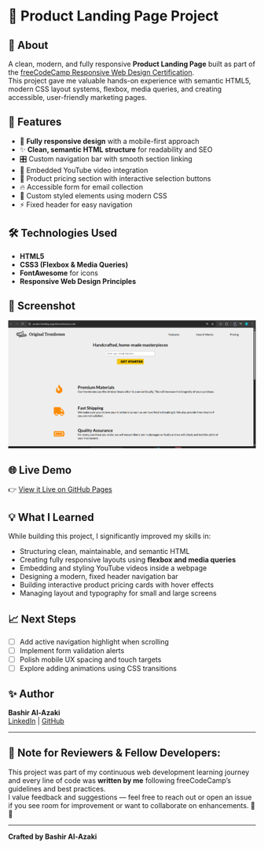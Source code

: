 # 🎺 Product Landing Page Project

## 📖 About
A clean, modern, and fully responsive **Product Landing Page** built as part of the [freeCodeCamp Responsive Web Design Certification](https://www.freecodecamp.org/).  
This project gave me valuable hands-on experience with semantic HTML5, modern CSS layout systems, flexbox, media queries, and creating accessible, user-friendly marketing pages.

## 🎨 Features
- 📱 **Fully responsive design** with a mobile-first approach  
- ✨ **Clean, semantic HTML structure** for readability and SEO  
- 🎛️ Custom navigation bar with smooth section linking  
- 🎥 Embedded YouTube video integration  
- 🛒 Product pricing section with interactive selection buttons  
- 🔥 Accessible form for email collection  
- 🎨 Custom styled elements using modern CSS  
- ⚡ Fixed header for easy navigation  

## 🛠️ Technologies Used
- **HTML5**
- **CSS3 (Flexbox & Media Queries)**
- **FontAwesome** for icons  
- **Responsive Web Design Principles**

## 📸 Screenshot  
![Product Landing Page Screenshot](screenshot.png)

## 🌐 Live Demo  
👉 [View it Live on GitHub Pages](https://AL-Azaki.github.io/product-landing-page/)

## 💡 What I Learned
While building this project, I significantly improved my skills in:
- Structuring clean, maintainable, and semantic HTML  
- Creating fully responsive layouts using **flexbox and media queries**  
- Embedding and styling YouTube videos inside a webpage  
- Designing a modern, fixed header navigation bar  
- Building interactive product pricing cards with hover effects  
- Managing layout and typography for small and large screens  

## 📈 Next Steps
- [ ] Add active navigation highlight when scrolling  
- [ ] Implement form validation alerts  
- [ ] Polish mobile UX spacing and touch targets  
- [ ] Explore adding animations using CSS transitions  

## ✨ Author
**Bashir Al-Azaki**  
[LinkedIn](https://ye.linkedin.com/in/bashir-al-azaki-423453356) | [GitHub](https://github.com/AL-Azaki)

---

## 📌 Note for Reviewers & Fellow Developers:
This project was part of my continuous web development learning journey and every line of code was **written by me** following freeCodeCamp’s guidelines and best practices.  
I value feedback and suggestions — feel free to reach out or open an issue if you see room for improvement or want to collaborate on enhancements. 💪✨

---

 **Crafted by Bashir Al-Azaki**
